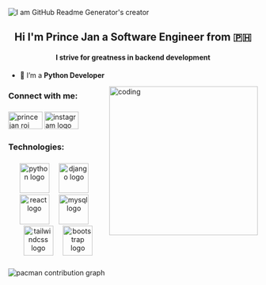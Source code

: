 ![I am GitHub Readme Generator's creator](https://giffiles.alphacoders.com/732/732.gif)
<h2 align="center">Hi I'm Prince Jan a Software Engineer from 🇵🇭</h2>
<h4 align="center">I strive for greatness in backend development</h4>

- 🌱 I’m a **Python Developer**

<img align="right" alt="coding" width="300" src="https://i.pinimg.com/originals/41/7e/be/417ebee986aec41629278b1e04cfbfe9.gif">

###


<h3 align="left">Connect with me:</h3>

###

<div align="left">
<a href="https://linkedin.com/in/prince jan roi cabading" target="blank"><img src="https://raw.githubusercontent.com/rahuldkjain/github-profile-readme-generator/master/src/images/icons/Social/linked-in-alt.svg" alt="prince jan roi cabading" width="69" height="35" /></a>
<a href="https://www.instagram.com/kapeprince_/" target="blank"><img src="https://raw.githubusercontent.com/maurodesouza/profile-readme-generator/master/src/assets/icons/social/instagram/default.svg" width="69" height="35" alt="instagram logo"  /></a>
</div>

###

<h3 align="left">Technologies:</h3>

###

<div align="center">
  <img src="https://skillicons.dev/icons?i=py" height="60" alt="python logo"  />
  <img width="12" />
  <img src="https://cdn.jsdelivr.net/gh/devicons/devicon/icons/django/django-plain.svg" height="60" alt="django logo"  />
  <img width="12" />
  <img src="https://cdn.jsdelivr.net/gh/devicons/devicon/icons/react/react-original.svg" height="60" alt="react logo"  />
  <img width="12" />
  <img src="https://cdn.jsdelivr.net/gh/devicons/devicon/icons/mysql/mysql-original.svg" height="60" alt="mysql logo"  />
  <img width="12" />
  <img src="https://cdn.jsdelivr.net/gh/devicons/devicon/icons/tailwindcss/tailwindcss-original-wordmark.svg" height="60" alt="tailwindcss logo"  />
  <img width="12" />
  <img src="https://cdn.jsdelivr.net/gh/devicons/devicon/icons/bootstrap/bootstrap-original.svg" height="60" alt="bootstrap logo"  />
</div>

###

<picture>
  <source media="(prefers-color-scheme: dark)" srcset="https://raw.githubusercontent.com/real-princejan/real-princejan/output/pacman-contribution-graph-dark.svg">
  <source media="(prefers-color-scheme: light)" srcset="https://raw.githubusercontent.com/real-princejan/real-princejan/output/pacman-contribution-graph.svg">
  <img alt="pacman contribution graph" src="https://raw.githubusercontent.com/real-princejan/real-princejan/output/pacman-contribution-graph.svg">
</picture>

###
